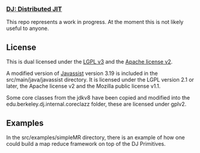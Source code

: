 ### [DJ: Distributed JIT](https://github.com/matthewfl/dj)

This repo represents a work in progress.  At the moment this is not likely useful to anyone.

## License
This is dual licensed under the [LGPL v3](http://www.gnu.org/licenses/lgpl-3.0.txt) and the [Apache license v2](http://www.apache.org/licenses/LICENSE-2.0.txt).

A modified version of [Javassist](http://www.csg.ci.i.u-tokyo.ac.jp/~chiba/javassist/) version 3.19 is included in the src/main/java/javassist directory.  It is licensed under the LGPL version 2.1 or later, the Apache license v2 and the Mozilla public license v1.1.

Some core classes from the jdkv8 have been copied and modified into the edu.berkeley.dj.internal.coreclazz folder, these are licensed under gplv2.



## Examples

In the src/examples/simpleMR directory, there is an example of how one could build a map reduce framework on top
of the DJ Primitives.
